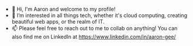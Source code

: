 - 👋 Hi, I'm Aaron and welcome to my profile!
- 🌱 I’m interested in all things tech, whether it's cloud computing, creating beautiful web apps, or the realm of IT.
- 📫 Please feel free to reach out to me to collab on anything! You can also find me on LinkedIn at https://www.linkedin.com/in/aaron-gee/



